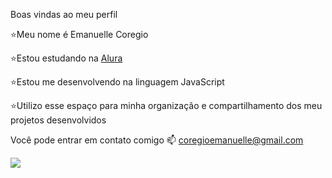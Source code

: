 Boas vindas ao meu perfil 


⭐Meu nome é Emanuelle Coregio

⭐Estou estudando na [Alura](https:www.alura.com.br)

⭐Estou me desenvolvendo na linguagem JavaScript

⭐Utilizo esse espaço para minha organização e compartilhamento dos meu projetos desenvolvidos

Você pode entrar em contato comigo 📫
coregioemanuelle@gmail.com 

![](https://media1.tenor.com/m/vUZc_0vjpA0AAAAC/fabulous-sassy.gif)

